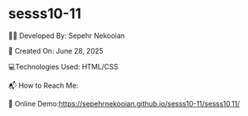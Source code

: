 # sesss10-11

👨‍💻 Developed By: Sepehr Nekooian

📅 Created On: June 28, 2025

💻Technologies Used: HTML/CSS 

📬 How to Reach Me:

🔗 Online Demo:https://sepehrnekooian.github.io/sesss10-11/sesss10,11/

